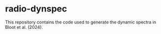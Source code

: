 # radio-dynspec
This repository contains the code used to generate the dynamic spectra in Bloot et al. (2024).
